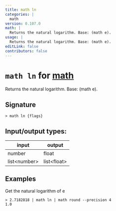 ```yaml
---
title: math ln
categories: |
  math
version: 0.107.0
math: |
  Returns the natural logarithm. Base: (math e).
usage: |
  Returns the natural logarithm. Base: (math e).
editLink: false
contributors: false
---
```

<!-- This file is automatically generated. Please edit the command in https://github.com/nushell/nushell instead. -->

# `math ln` for [math](/commands/categories/math.md)

<div class='command-title'>Returns the natural logarithm. Base: (math e).</div>

## Signature

```> math ln {flags} ```


## Input/output types:

| input        | output      |
| ------------ | ----------- |
| number       | float       |
| list&lt;number&gt; | list&lt;float&gt; |
## Examples

Get the natural logarithm of e
```nu
> 2.7182818 | math ln | math round --precision 4
1.0
```
